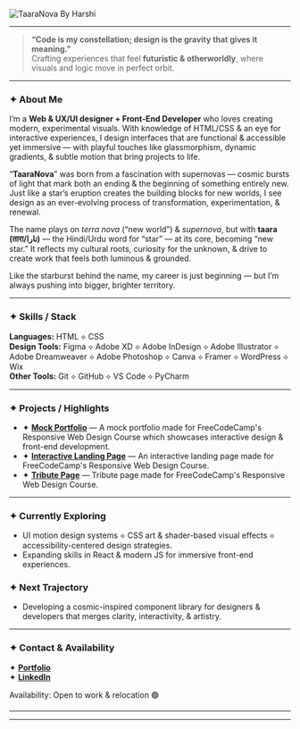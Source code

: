 <!-- TAARANOVA BY HARSHI GITHUB PROFILE README -->
![TaaraNova By Harshi](https://raw.githubusercontent.com/TaaraNovaHarshi/TaaraNova-Logo/main/TaaraNova%20Brand%20Logo%20Banner.png)

---

> **“Code is my constellation; design is the gravity that gives it meaning.”**  
> Crafting experiences that feel **futuristic & otherworldly**, where visuals and logic move in perfect orbit.

---

### ✦ About Me

I’m a **Web & UX/UI designer + Front-End Developer** who loves creating modern, experimental visuals. With knowledge of HTML/CSS & an eye for interactive experiences, I design interfaces that are functional & accessible yet immersive — with playful touches like glassmorphism, dynamic gradients, & subtle motion that bring projects to life.  

“**TaaraNova**” was born from a fascination with supernovas — cosmic bursts of light that mark both an ending & the beginning of something entirely new.  
Just like a star’s eruption creates the building blocks for new worlds, I see design as an ever-evolving process of transformation, experimentation, & renewal.  

The name plays on *terra nova* (“new world”) & *supernova*, but with **taara (तारा/تارا)** — the Hindi/Urdu word for “star” — at its core, becoming “new star.” It reflects my cultural roots, curiosity for the unknown, & drive to create work that feels both luminous & grounded.  

Like the starburst behind the name, my career is just beginning — but I’m always pushing into bigger, brighter territory.  

---

### ✦ Skills / Stack

**Languages:** HTML ⟡ CSS  
**Design Tools:** Figma ⟡ Adobe XD ⟡ Adobe InDesign ⟡ Adobe Illustrator ⟡ Adobe Dreamweaver ⟡ Adobe Photoshop ⟡ Canva ⟡ Framer ⟡ WordPress ⟡ Wix  
**Other Tools:** Git ⟡ GitHub ⟡ VS Code ⟡ PyCharm

---

### ✦ Projects / Highlights

- ✦ [**Mock Portfolio**](https://taaranovaharshi.github.io/Mock-Portfolio/) — A mock portfolio made for FreeCodeCamp's Responsive Web Design Course which showcases interactive design & front-end development.  
- ✦ [**Interactive Landing Page**](https://taaranovaharshi.github.io/Interactive-Landing-Page/) — An interactive landing page made for FreeCodeCamp's Responsive Web Design Course.
- ✦ [**Tribute Page**](https://taaranovaharshi.github.io/Tribute-Page/) — Tribute page made for FreeCodeCamp's Responsive Web Design Course.

---

### ✦ Currently Exploring

- UI motion design systems ⟡ CSS art & shader-based visual effects ⟡ accessibility-centered design strategies.  
- Expanding skills in React & modern JS for immersive front-end experiences.  

### ✦ Next Trajectory

- Developing a cosmic-inspired component library for designers & developers that merges clarity, interactivity, & artistry.  

---

### ✦ Contact & Availability

✦ [**Portfolio**](https://taaranovaharshi.github.io/TaaraNovaHarshi)  
✦ [**LinkedIn**](https://www.linkedin.com/in/harshi-v)  

Availability: Open to work & relocation 🟢

---

<!-- Right-side ASCII Art for Cosmic Aesthetic -->

---



